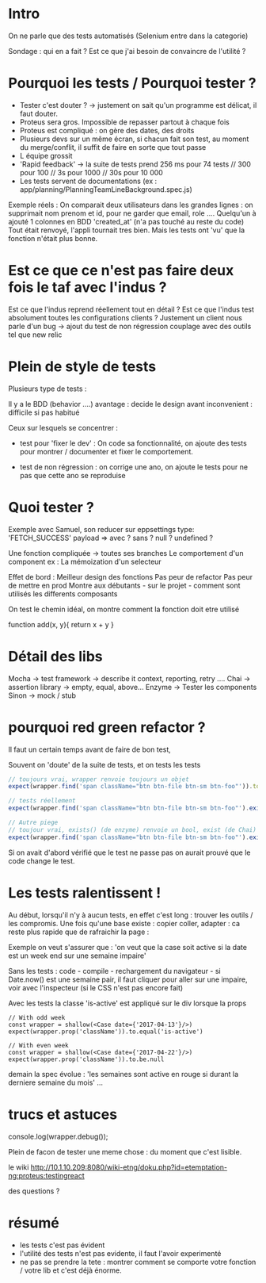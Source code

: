 # Intro

On ne parle que des tests automatisés (Selenium entre dans la categorie)

Sondage : qui en a fait ? Est ce que j'ai besoin de convaincre de l'utilité ?

# Pourquoi les tests / Pourquoi tester ?

+ Tester c'est douter ? -> justement on sait qu'un programme est délicat, il faut douter.
+ Proteus sera gros. Impossible de repasser partout à chaque fois
+ Proteus est compliqué : on gère des dates, des droits
+ Plusieurs devs sur un même écran, si chacun fait son test, au moment du merge/conflit, il suffit de faire en sorte que tout passe
+ L équipe grossit
+ 'Rapid feedback' -> la suite de tests prend 256 ms pour 74 tests // 300 pour 100 // 3s pour 1000 // 30s pour 10 000
+ Les tests servent de documentations (ex : app/planning/PlanningTeamLineBackground.spec.js)

Exemple réels :
On comparait deux utilisateurs dans les grandes lignes : on supprimait nom prenom et id, pour ne garder que
email, role ....
Quelqu'un à ajouté 1 colonnes en BDD 'created_at' (n'a pas touché au reste du code)
Tout était renvoyé, l'appli tournait tres bien. Mais les tests ont 'vu' que la fonction n'était plus bonne.

# Est ce que ce n'est pas faire deux fois le taf avec l'indus ?

Est ce que l'indus reprend réellement tout en détail ?
Est ce que l'indus test absolument toutes les configurations clients ?
Justement un client nous parle d'un bug -> ajout du test de non régression
couplage avec des outils tel que new relic

# Plein de style de tests

Plusieurs type de tests :

Il y a le BDD (behavior ....)
avantage : decide le design avant
inconvenient : difficile si pas habitué

Ceux sur lesquels se concentrer :

+ test pour 'fixer le dev' :
  On code sa fonctionnalité, on ajoute des tests pour montrer / documenter et fixer le comportement.

+ test de non régression :
  on corrige une ano, on ajoute le tests pour ne pas que cette ano se reproduise

# Quoi tester ?

Exemple avec Samuel, son reducer sur eppsettings
type: 'FETCH_SUCCESS' payload => avec ? sans ? null ? undefined ?

Une fonction compliquée -> toutes ses branches
Le comportement d'un component
ex : La mémoization d'un selecteur

Effet de bord :
Meilleur design des fonctions
Pas peur de refactor
Pas peur de mettre en prod
Montre aux débutants - sur le projet - comment sont utilisés les differents composants

On test le chemin idéal,
on montre comment la fonction doit etre utilisé

function add(x, y){
  return x + y
}

# Détail des libs
Mocha -> test framework -> describe it context, reporting, retry ....
Chai -> assertion library -> empty, equal, above...
Enzyme -> Tester les components
Sinon -> mock / stub

# pourquoi red green refactor ?

Il faut un certain temps avant de faire de bon test,

Souvent on 'doute' de la suite de tests, et on tests les tests

```js
// toujours vrai, wrapper renvoie toujours un objet
expect(wrapper.find('span className="btn btn-file btn-sm btn-foo"')).to.be.ok

// tests réellement
expect(wrapper.find('span className="btn btn-file btn-sm btn-foo"').exists()).to.be.ok

// Autre piege
// toujour vrai, exists() (de enzyme) renvoie un bool, exist (de Chai) renvoi 'true' si valeur est autre que null ou undefined, false 'existe' donc le test passe toujours
expect(wrapper.find('span className="btn btn-file btn-sm btn-foo"').exists()).to.exist
```

Si on avait d'abord vérifié que le test ne passe pas on aurait prouvé que le code change le test.

# Les tests ralentissent !

Au début, lorsqu'il n'y à aucun tests, en effet c'est long : trouver les outils / les compromis.
Une fois qu'une base existe : copier coller, adapter : ca reste plus rapide  que de rafraichir la page :

Exemple on veut s'assurer que :
'on veut que la case soit active si la date est un week end sur une semaine impaire'

Sans les tests :
code - compile - rechargement du navigateur - si Date.now() est une semaine pair, il faut cliquer pour aller sur une impaire, voir avec l'inspecteur (si le CSS n'est pas encore fait)

Avec les tests
la classe 'is-active' est appliqué sur le div lorsque la props

```
// With odd week
const wrapper = shallow(<Case date={'2017-04-13'}/>)
expect(wrapper.prop('className')).to.equal('is-active')

// With even week
const wrapper = shallow(<Case date={'2017-04-22'}/>)
expect(wrapper.prop('className')).to.be.null
```

demain la spec évolue : 'les semaines sont active en rouge si durant la derniere semaine du mois'
...

# trucs et astuces

console.log(wrapper.debug());

Plein de facon de tester une meme chose : du moment que c'est lisible.

le wiki http://10.1.10.209:8080/wiki-etng/doku.php?id=etemptation-ng:proteus:testingreact

des questions ?

# résumé

- les tests c'est pas évident
- l'utilité des tests n'est pas evidente, il faut l'avoir experimenté
- ne pas se prendre la tete : montrer comment se comporte votre fonction / votre lib et c'est déjà énorme.
